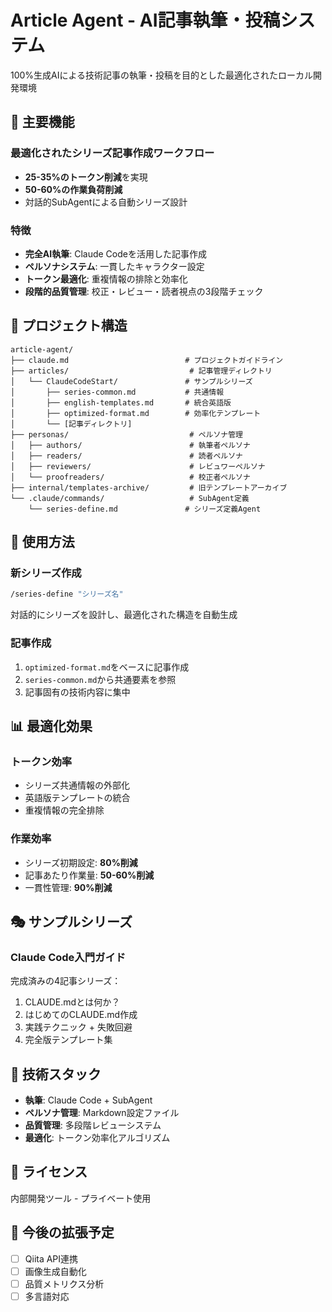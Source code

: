 # Article Agent - AI記事執筆・投稿システム

100%生成AIによる技術記事の執筆・投稿を目的とした最適化されたローカル開発環境

## 🚀 主要機能

### 最適化されたシリーズ記事作成ワークフロー
- **25-35%のトークン削減**を実現
- **50-60%の作業負荷削減**
- 対話的SubAgentによる自動シリーズ設計

### 特徴
- **完全AI執筆**: Claude Codeを活用した記事作成
- **ペルソナシステム**: 一貫したキャラクター設定
- **トークン最適化**: 重複情報の排除と効率化
- **段階的品質管理**: 校正・レビュー・読者視点の3段階チェック

## 📁 プロジェクト構造

```
article-agent/
├── claude.md                          # プロジェクトガイドライン
├── articles/                           # 記事管理ディレクトリ
│   └── ClaudeCodeStart/               # サンプルシリーズ
│       ├── series-common.md           # 共通情報
│       ├── english-templates.md       # 統合英語版
│       ├── optimized-format.md        # 効率化テンプレート
│       └── [記事ディレクトリ]
├── personas/                           # ペルソナ管理
│   ├── authors/                        # 執筆者ペルソナ
│   ├── readers/                        # 読者ペルソナ
│   ├── reviewers/                      # レビュワーペルソナ
│   └── proofreaders/                   # 校正者ペルソナ
├── internal/templates-archive/         # 旧テンプレートアーカイブ
└── .claude/commands/                   # SubAgent定義
    └── series-define.md               # シリーズ定義Agent
```

## 🤖 使用方法

### 新シリーズ作成
```bash
/series-define "シリーズ名"
```
対話的にシリーズを設計し、最適化された構造を自動生成

### 記事作成
1. `optimized-format.md`をベースに記事作成
2. `series-common.md`から共通要素を参照
3. 記事固有の技術内容に集中

## 📊 最適化効果

### トークン効率
- シリーズ共通情報の外部化
- 英語版テンプレートの統合
- 重複情報の完全排除

### 作業効率
- シリーズ初期設定: **80%削減**
- 記事あたり作業量: **50-60%削減**
- 一貫性管理: **90%削減**

## 🎭 サンプルシリーズ

### Claude Code入門ガイド
完成済みの4記事シリーズ：
1. CLAUDE.mdとは何か？
2. はじめてのCLAUDE.md作成
3. 実践テクニック + 失敗回避
4. 完全版テンプレート集

## 🔧 技術スタック

- **執筆**: Claude Code + SubAgent
- **ペルソナ管理**: Markdown設定ファイル
- **品質管理**: 多段階レビューシステム
- **最適化**: トークン効率化アルゴリズム

## 📝 ライセンス

内部開発ツール - プライベート使用

## 🚀 今後の拡張予定

- [ ] Qiita API連携
- [ ] 画像生成自動化
- [ ] 品質メトリクス分析
- [ ] 多言語対応